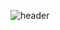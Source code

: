 ![header](https://capsule-render.vercel.app/api?type=wave&color=auto&height=300&section=header&text=Crane%20render&fontSize=90)
